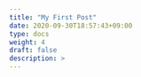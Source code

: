 ```yaml
---
title: "My First Post"
date: 2020-09-30T18:57:43+09:00
type: docs
weight: 4
draft: false
description: >
---
```


